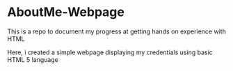 # AboutMe-Webpage
This is a repo to document my progress at getting hands on experience with HTML

Here, i created a simple webpage displaying my credentials using basic HTML 5 language
